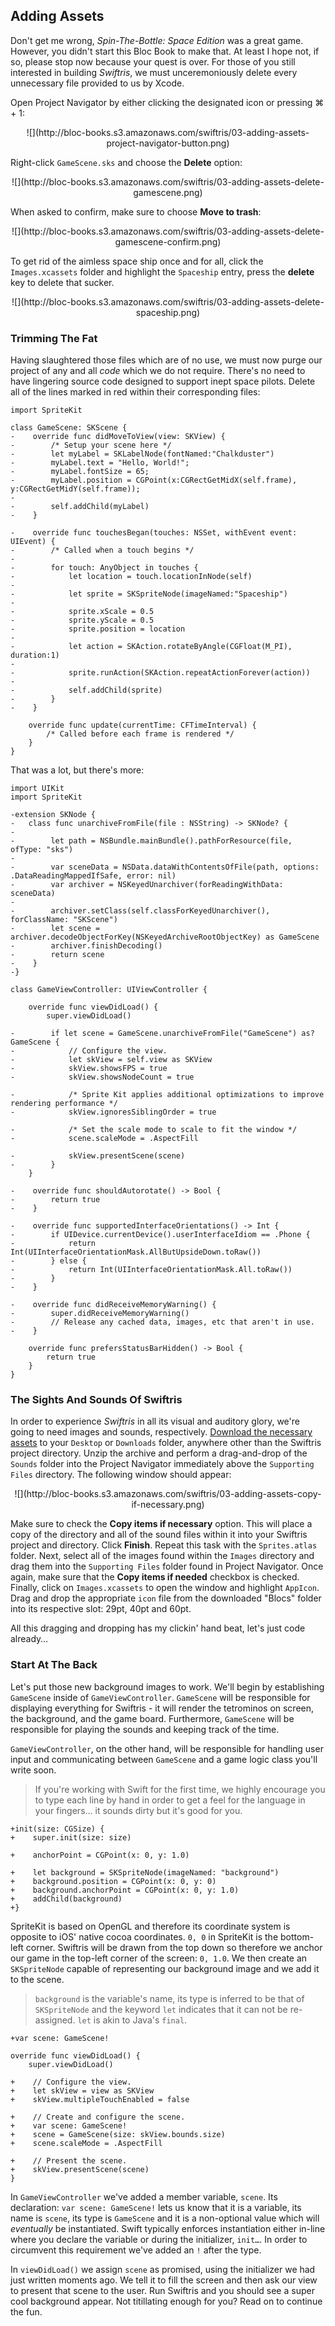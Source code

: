 ## Adding Assets

Don't get me wrong, *Spin-The-Bottle: Space Edition* was a great game. However, you didn't start this Bloc Book to make that. At least I hope not, if so, please stop now because your quest is over. For those of you still interested in building *Swiftris*, we must unceremoniously delete every unnecessary file provided to us by Xcode.

Open Project Navigator by either clicking the designated icon or pressing <key>⌘ + 1</key>:

<center>![](http://bloc-books.s3.amazonaws.com/swiftris/03-adding-assets-project-navigator-button.png)</center>

Right-click `GameScene.sks` and choose the **Delete** option:

<center>![](http://bloc-books.s3.amazonaws.com/swiftris/03-adding-assets-delete-gamescene.png)</center>

When asked to confirm, make sure to choose **Move to trash**:

<center>![](http://bloc-books.s3.amazonaws.com/swiftris/03-adding-assets-delete-gamescene-confirm.png)</center>

To get rid of the aimless space ship once and for all, click the `Images.xcassets` folder and highlight the `Spaceship` entry, press the **delete** key to delete that sucker.

<center>![](http://bloc-books.s3.amazonaws.com/swiftris/03-adding-assets-delete-spaceship.png)</center>

### Trimming The Fat

Having slaughtered those files which are of no use, we must now purge our project of any and all *code* which we do not require. There's no need to have lingering source code designed to support inept space pilots. Delete all of the lines marked in red within their corresponding files:

```ruby(GameScene.swift)
import SpriteKit

class GameScene: SKScene {
-    override func didMoveToView(view: SKView) {
-        /* Setup your scene here */
-        let myLabel = SKLabelNode(fontNamed:"Chalkduster")
-        myLabel.text = "Hello, World!";
-        myLabel.fontSize = 65;
-        myLabel.position = CGPoint(x:CGRectGetMidX(self.frame), y:CGRectGetMidY(self.frame));
-
-        self.addChild(myLabel)
-    }

-    override func touchesBegan(touches: NSSet, withEvent event: UIEvent) {
-        /* Called when a touch begins */
-
-        for touch: AnyObject in touches {
-            let location = touch.locationInNode(self)
-
-            let sprite = SKSpriteNode(imageNamed:"Spaceship")
-
-            sprite.xScale = 0.5
-            sprite.yScale = 0.5
-            sprite.position = location
-
-            let action = SKAction.rotateByAngle(CGFloat(M_PI), duration:1)
-
-            sprite.runAction(SKAction.repeatActionForever(action))
-
-            self.addChild(sprite)
-        }
-    }

    override func update(currentTime: CFTimeInterval) {
        /* Called before each frame is rendered */
    }
}
```

That was a lot, but there's more:

```ruby(GameViewController.swift)
import UIKit
import SpriteKit

-extension SKNode {
-   class func unarchiveFromFile(file : NSString) -> SKNode? {
-
-        let path = NSBundle.mainBundle().pathForResource(file, ofType: "sks")
-
-        var sceneData = NSData.dataWithContentsOfFile(path, options: .DataReadingMappedIfSafe, error: nil)
-        var archiver = NSKeyedUnarchiver(forReadingWithData: sceneData)
-
-        archiver.setClass(self.classForKeyedUnarchiver(), forClassName: "SKScene")
-        let scene = archiver.decodeObjectForKey(NSKeyedArchiveRootObjectKey) as GameScene
-        archiver.finishDecoding()
-        return scene
-    }
-}

class GameViewController: UIViewController {

    override func viewDidLoad() {
        super.viewDidLoad()

-        if let scene = GameScene.unarchiveFromFile("GameScene") as? GameScene {
-            // Configure the view.
-            let skView = self.view as SKView
-            skView.showsFPS = true
-            skView.showsNodeCount = true

-            /* Sprite Kit applies additional optimizations to improve rendering performance */
-            skView.ignoresSiblingOrder = true

-            /* Set the scale mode to scale to fit the window */
-            scene.scaleMode = .AspectFill

-            skView.presentScene(scene)
-        }
    }

-    override func shouldAutorotate() -> Bool {
-        return true
-    }

-    override func supportedInterfaceOrientations() -> Int {
-        if UIDevice.currentDevice().userInterfaceIdiom == .Phone {
-            return Int(UIInterfaceOrientationMask.AllButUpsideDown.toRaw())
-        } else {
-            return Int(UIInterfaceOrientationMask.All.toRaw())
-        }
-    }

-    override func didReceiveMemoryWarning() {
-        super.didReceiveMemoryWarning()
-        // Release any cached data, images, etc that aren't in use.
-    }

    override func prefersStatusBarHidden() -> Bool {
        return true
    }
}
```

### The Sights And Sounds Of Swiftris

In order to experience *Swiftris* in all its visual and auditory glory, we're going to need images and sounds, respectively. [Download the necessary assets](http://bloc-books.s3.amazonaws.com/swiftris/swiftris-assets.zip) to your `Desktop` or `Downloads` folder, anywhere other than the Swiftris project directory. Unzip the archive and perform a drag-and-drop of the `Sounds` folder into the Project Navigator immediately above the `Supporting Files` directory. The following window should appear:

<center>![](http://bloc-books.s3.amazonaws.com/swiftris/03-adding-assets-copy-if-necessary.png)</center>

Make sure to check the **Copy items if necessary** option. This will place a copy of the directory and all of the sound files within it into your Swiftris project and directory. Click **Finish**. Repeat this task with the `Sprites.atlas` folder. Next, select all of the images found within the `Images` directory and drag them into the `Supporting Files` folder found in Project Navigator. Once again, make sure that the **Copy items if needed** checkbox is checked. Finally, click on `Images.xcassets` to open the window and highlight `AppIcon`. Drag and drop the appropriate `icon` file from the downloaded "Blocs" folder into its respective slot: 29pt, 40pt and 60pt.

All this dragging and dropping has my clickin' hand beat, let's just code already…

### Start At The Back

Let's put those new background images to work. We'll begin by establishing `GameScene` inside of `GameViewController`. `GameScene` will be responsible for displaying everything for Swiftris - it will render the tetrominos on screen, the background, and the game board. Furthermore, `GameScene` will be responsible for playing the sounds and keeping track of the time.

`GameViewController`, on the other hand, will be responsible for handling user input and communicating between `GameScene` and a game logic class you'll write soon.

> If you're working with Swift for the first time, we highly encourage you to type each line by hand in order to get a feel for the language in your fingers… it sounds dirty but it's good for you.


```ruby(GameScene.swift)
+init(size: CGSize) {
+    super.init(size: size)

+    anchorPoint = CGPoint(x: 0, y: 1.0)

+    let background = SKSpriteNode(imageNamed: "background")
+    background.position = CGPoint(x: 0, y: 0)
+    background.anchorPoint = CGPoint(x: 0, y: 1.0)
+    addChild(background)
+}
```

SpriteKit is based on OpenGL and therefore its coordinate system is opposite to iOS' native cocoa coordinates. `0, 0` in SpriteKit is the bottom-left corner. Swiftris will be drawn from the top down so therefore we anchor our game in the top-left corner of the screen: `0, 1.0`. We then create an `SKSpriteNode` capable of representing our background image and we add it to the scene.

>`background` is the variable's name, its type is inferred to be that of `SKSpriteNode` and the keyword `let` indicates that it can not be re-assigned. `let` is akin to Java's `final`.

```ruby(GameViewController.swift)
+var scene: GameScene!

override func viewDidLoad() {
    super.viewDidLoad()

+    // Configure the view.
+    let skView = view as SKView
+    skView.multipleTouchEnabled = false

+    // Create and configure the scene.
+    var scene: GameScene!
+    scene = GameScene(size: skView.bounds.size)
+    scene.scaleMode = .AspectFill

+    // Present the scene.
+    skView.presentScene(scene)
}
```

In `GameViewController` we've added a member variable, `scene`. Its declaration: `var scene: GameScene!` lets us know that it is a variable, its name is `scene`, its type is `GameScene` and it is a non-optional value which will *eventually* be instantiated. Swift typically enforces instantiation either in-line where you declare the variable or during the initializer, `init…`. In order to circumvent this requirement we've added an `!` after the type.

In `viewDidLoad()` we assign `scene` as promised, using the initializer we had just written moments ago. We tell it to fill the screen and then ask our view to present that scene to the user. Run Swiftris and you should see a super cool background appear. Not titillating enough for you? Read on to continue the fun.
